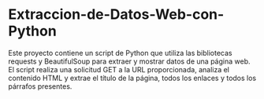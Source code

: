 # Extraccion-de-Datos-Web-con-Python
Este proyecto contiene un script de Python que utiliza las bibliotecas requests y BeautifulSoup para extraer y mostrar datos de una página web. El script realiza una solicitud GET a la URL proporcionada, analiza el contenido HTML y extrae el título de la página, todos los enlaces y todos los párrafos presentes.

